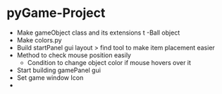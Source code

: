 # pyGame-Project
- Make gameObject class and its extensions t
    -Ball object
- Make colors.py 
- Build startPanel gui layout > find tool to make item placement easier 
- Method to check mouse position easily 
    - Condition to change object color if mouse hovers over it
- Start building gamePanel gui
- Set game window Icon
- 
